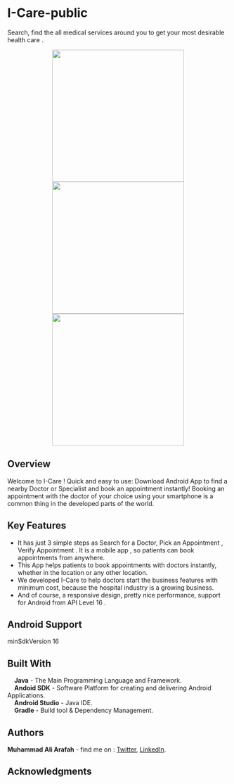 # I-Care-public
Search, find the all medical services around you to get your most desirable health care .
<p align="center">
  <img src="screenshots/logo.png" height="300"/>
  <img src="screenshots/splashscreen.jpg" height="300"/>
  <img src="screenshots/progress encoding.jpg" height="300"/>
</p>

## Overview  
Welcome to I-Care !
Quick and easy to use: Download Android App to find a nearby Doctor or
Specialist and book an appointment instantly!
Booking an appointment with the doctor of your choice using your smartphone
is a common thing in the developed parts of the world.

## Key Features
* It has just 3 simple steps as Search for a Doctor, Pick an Appointment , Verify
Appointment . It is a mobile app , so patients can
book appointments from anywhere.
* This App helps patients to book appointments with doctors instantly, whether in the
location or any other location.
* We developed I-Care to help doctors start the business features with minimum
cost, because the hospital industry is a growing business.
* And of course, a responsive design, pretty nice performance, support for Android from API Level 16 .

## Android Support
 minSdkVersion 16
 
## Built With  
&nbsp;&nbsp;&nbsp;&nbsp;**Java** - The Main Programming Language and Framework.  
&nbsp;&nbsp;&nbsp;&nbsp;**Andoid SDK** - Software Platform for creating and delivering Android Applications.   
&nbsp;&nbsp;&nbsp;&nbsp;**Android Studio** - Java IDE.  
&nbsp;&nbsp;&nbsp;&nbsp;**Gradle** - Build tool & Dependency Management.  

## Authors  
   **Muhammad Ali Arafah** - find me on : [Twitter](https://twitter.com/ZaTribune), [LinkedIn](https://www.linkedin.com/in/zatribune).  

## Acknowledgments

